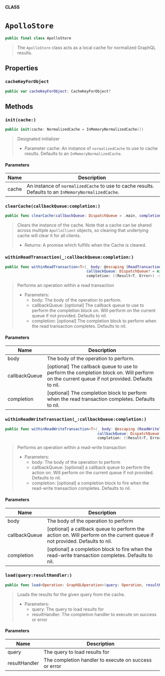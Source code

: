**CLASS**

# `ApolloStore`

```swift
public final class ApolloStore
```

> The `ApolloStore` class acts as a local cache for normalized GraphQL results.

## Properties
### `cacheKeyForObject`

```swift
public var cacheKeyForObject: CacheKeyForObject?
```

## Methods
### `init(cache:)`

```swift
public init(cache: NormalizedCache = InMemoryNormalizedCache())
```

> Designated initializer
>
> - Parameter cache: An instance of `normalizedCache` to use to cache results. Defaults to an `InMemoryNormalizedCache`.

#### Parameters

| Name | Description |
| ---- | ----------- |
| cache | An instance of `normalizedCache` to use to cache results. Defaults to an `InMemoryNormalizedCache`. |

### `clearCache(callbackQueue:completion:)`

```swift
public func clearCache(callbackQueue: DispatchQueue = .main, completion: ((Result<Void, Error>) -> Void)? = nil)
```

> Clears the instance of the cache. Note that a cache can be shared across multiple `ApolloClient` objects, so clearing that underlying cache will clear it for all clients.
>
> - Returns: A promise which fulfills when the Cache is cleared.

### `withinReadTransaction(_:callbackQueue:completion:)`

```swift
public func withinReadTransaction<T>(_ body: @escaping (ReadTransaction) throws -> T,
                                     callbackQueue: DispatchQueue? = nil,
                                     completion: ((Result<T, Error>) -> Void)? = nil)
```

> Performs an operation within a read transaction
>
> - Parameters:
>   - body: The body of the operation to perform.
>   - callbackQueue: [optional] The callback queue to use to perform the completion block on. Will perform on the current queue if not provided. Defaults to nil.
>   - completion: [optional] The completion block to perform when the read transaction completes. Defaults to nil.

#### Parameters

| Name | Description |
| ---- | ----------- |
| body | The body of the operation to perform. |
| callbackQueue | [optional] The callback queue to use to perform the completion block on. Will perform on the current queue if not provided. Defaults to nil. |
| completion | [optional] The completion block to perform when the read transaction completes. Defaults to nil. |

### `withinReadWriteTransaction(_:callbackQueue:completion:)`

```swift
public func withinReadWriteTransaction<T>(_ body: @escaping (ReadWriteTransaction) throws -> T,
                                          callbackQueue: DispatchQueue? = nil,
                                          completion: ((Result<T, Error>) -> Void)? = nil)
```

> Performs an operation within a read-write transaction
>
> - Parameters:
>   - body: The body of the operation to perform
>   - callbackQueue: [optional] a callback queue to perform the action on. Will perform on the current queue if not provided. Defaults to nil.
>   - completion: [optional] a completion block to fire when the read-write transaction completes. Defaults to nil.

#### Parameters

| Name | Description |
| ---- | ----------- |
| body | The body of the operation to perform |
| callbackQueue | [optional] a callback queue to perform the action on. Will perform on the current queue if not provided. Defaults to nil. |
| completion | [optional] a completion block to fire when the read-write transaction completes. Defaults to nil. |

### `load(query:resultHandler:)`

```swift
public func load<Operation: GraphQLOperation>(query: Operation, resultHandler: @escaping GraphQLResultHandler<Operation.Data>)
```

> Loads the results for the given query from the cache.
>
> - Parameters:
>   - query: The query to load results for
>   - resultHandler: The completion handler to execute on success or error

#### Parameters

| Name | Description |
| ---- | ----------- |
| query | The query to load results for |
| resultHandler | The completion handler to execute on success or error |